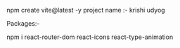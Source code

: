 npm create vite@latest -y 
project name :- krishi udyog

Packages:-

npm i react-router-dom react-icons react-type-animation  
